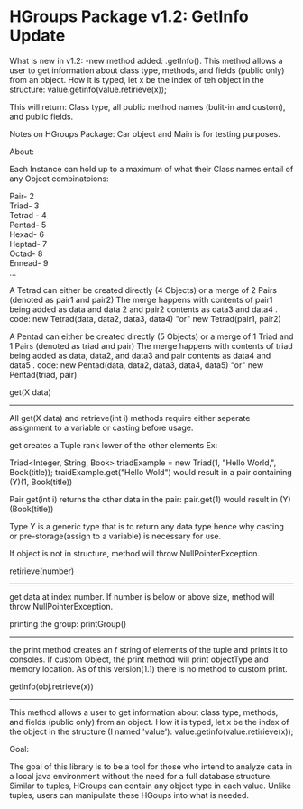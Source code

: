 # HGroups Package v1.2: GetInfo Update


What is new in v1.2:
-new method added: .getInfo(). This method allows a user to get information about class type, methods, and fields (public only) from an object. How it is typed, let x be the index of teh object in the structure: value.getinfo(value.retirieve(x));

This will return: Class type, all public method names (bulit-in and custom), and public fields.



Notes on HGroups Package:
Car object and Main is for testing purposes.



About:

Each Instance can hold up to a maximum of what their Class names entail of any Object combinatoions:    

Pair- 2 <br />
Triad- 3<br />
Tetrad - 4<br />
Pentad- 5<br />
Hexad- 6<br />
Heptad- 7 <br />
Octad- 8 <br />
Ennead- 9 <br />
...

A Tetrad can either be created directly (4 Objects) or a merge of 2 Pairs (denoted as pair1 and pair2)
The merge happens with contents of pair1 being added as data and data 2 and pair2 contents as data3 and data4 .
code: new Tetrad(data, data2, data3, data4) "or" new Tetrad(pair1, pair2)

A Pentad can either be created directly (5 Objects) or a merge of 1 Triad and 1 Pairs (denoted as triad and pair)
The merge happens with contents of triad being added as data, data2, and data3 and pair contents as data4 and data5 .
code: new Pentad(data, data2, data3, data4, data5) "or" new Pentad(triad, pair)





get(X data)
__________
All get(X data) and retrieve(int i) methods require either seperate assignment to a variable or casting before usage.

get creates a Tuple rank lower of the other elements Ex:

Triad<Integer, String, Book> triadExample = new Triad(1, "Hello World,", Book(title));
traidExample.get("Hello Wold") would result in a pair containing (Y)(1, Book(title))

Pair get(int i) returns the other data in the pair:
pair.get(1) would result in (Y)(Book(title))

Type Y is a generic type that is to return any data type hence why casting or pre-storage(assign to a variable) is necessary for use.

If object is not in structure, method will throw NullPointerException.



retirieve(number)
_________________
get data at index number. If number is below or above size, method will throw NullPointerException.



printing the group: printGroup()
_______________________________
the print method creates an f string of elements of the tuple and prints it to consoles. If custom Object, the print
method will print objectType and memory location. As of this version(1.1) there is no method to custom print.



getInfo(obj.retrieve(x))
________________________
This method allows a user to get information about class type, methods, and fields (public only) from an object. How it is typed, let x be the index of the object in the structure (I named 'value'): value.getinfo(value.retirieve(x));



Goal:<br />

The goal of this library is to be a tool for those who intend to analyze data in a local java environment without the need for a full database structure. Similar to tuples, HGroups can contain any object type in each value. Unlike tuples, users can manipulate these HGoups into what is needed.   
